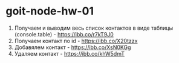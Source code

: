 # goit-node-hw-01
1. Получаем и выводим весь список контактов в виде таблицы (console.table)  - https://ibb.co/r7kT9J0
2. Получаем контакт по id - https://ibb.co/X20tzzx
3. Добавялем контакт - https://ibb.co/XsN0KGg
4. Удаляем контакт - https://ibb.co/khW5dmT
